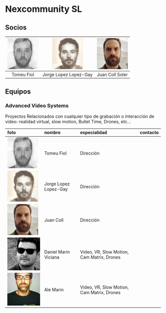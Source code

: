 # Nexcommunity SL

## Socios

| ![](../../.gitbook/assets/socios-bartolome-fiol-arguimbau-2-.jpg-100x100.jpg) | ![](../../.gitbook/assets/socios-jorge-lopez-lopez-gay.jpg-100x100.jpg) | ![](../../.gitbook/assets/socios-juan-coll-soler-2-.jpg-100x100.jpg) |
| :---: | :---: | :---: |
| Tomeu Fiol | Jorge Lopez Lopez-Gay | Juan Coll Soler |

## Equipos

### Advanced Video Systems

Proyectos Relacionados con cualquier tipo de grabación o interacción de vídeo: realidad virtual, slow motion, Bullet Time, Drones, etc...



| foto | nombre | especialidad | contacto |
| :--- | :--- | :--- | :--- |
| ![](../../.gitbook/assets/socios-bartolome-fiol-arguimbau-2-.jpg-100x100.jpg) | Tomeu Fiol | Dirección |  |
| ![](../../.gitbook/assets/socios-jorge-lopez-lopez-gay.jpg-100x100.jpg) | Jorge Lopez Lopez-Gay | Dirección |  |
| ![](../../.gitbook/assets/socios-juan-coll-soler-2-.jpg-100x100.jpg) | Juan Coll | Dirección |  |
| ![](../../.gitbook/assets/team-daniel-marin-viciana.jpg)  | Daniel Marin Viciana | Video, VR, Slow Motion, Cam Matrix, Drones |  |
| ![](../../.gitbook/assets/team-ale-martin.jpg)  | Ale Marin | Video, VR, Slow Motion, Cam Matrix, Drones |  |



